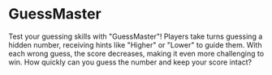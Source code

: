 # GuessMaster
Test your guessing skills with "GuessMaster"! Players take turns guessing a hidden number, receiving hints like "Higher" or "Lower" to guide them. With each wrong guess, the score decreases, making it even more challenging to win. How quickly can you guess the number and keep your score intact?
